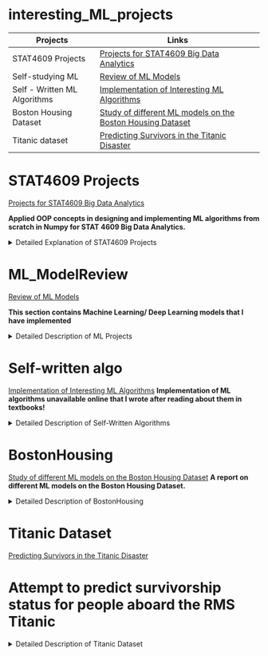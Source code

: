 # interesting_ML_projects
| Projects| Links |
| ------ | ------ |
| STAT4609 Projects |[Projects for STAT4609 Big Data Analytics](STAT4609_Projects) |
| Self-studying ML | [Review of ML Models](ML_ModelReview) |
| Self - Written ML Algorithms | [Implementation of Interesting ML Algorithms](self_written_algo) |
|Boston Housing Dataset|[Study of different ML models on the Boston Housing Dataset](BostonHousing)|
|Titanic dataset|[Predicting Survivors in the Titanic Disaster](titanic_dataset)|

# **STAT4609 Projects**
[Projects for STAT4609 Big Data Analytics](STAT4609_Projects)

**Applied OOP concepts in designing and implementing ML algorithms from scratch in Numpy for STAT 4609 Big Data Analytics.**

<details>
  <summary>Detailed Explanation of STAT4609 Projects</summary>

# 1. HW1
[STAT4609_Projects_HW1](STAT4609_Projects/hw1_v2.ipynb)

- Implementation of **linear regression** from scratch using **Numpy**
- Implementation of **ridge regression** and **cross validation** for hyperparameter tuning for regularization hyperparameter

# 2. HW2
[STAT4609_Projects_HW2](STAT4609_Projects/hw2_v5.ipynb)

- Implementation of **logistic regression** and **Naive Bayes classifier** from scratch in **Numpy**

# 3. HW3
[STAT4609_Projects_HW3](STAT4609_Projects/hw3_v5.ipynb)

- Implemented **decision tree** from scratch in Numpy and fitted on iris dataset
- Extended algorithm to run **random forest** on iris dataset

# 4. HW4 
[STAT4609_Projects_HW4_GibbsSampler](STAT4609_Projects/hw4_v7.ipynb)

[STAT4609_Projects_HW4_ExpectationMaximization](STAT4609_Projects/hw4_v5_final.ipynb)

- Implemented **K-Nearest Neighbours (KNN)** model on synthetic dataset from scratch
- 1. Implemented **Gaussian Mixture Model (GMM)** on dataset and fitted it using **Expectation Maximization (EM)** algorithm
- 2. Implemented **Gaussian Mixture Model** on dataset fitted it using **Gibbs Sampler**
- **This project was _extremely difficult_ as EM was prone to blowing up due to bad initialization.**
- The Gibbs Sampler also was unable to converge to a desirable solution and I realized that you needed to perform **"thinning"** on the sampled parameters as the sampled parameters are correlated since it is a special case of **MCMC**.
- I had to simulate much more samples and average the **i\*100 th samples**, where i=1,2,3.. to reduce the correlation between samples and improve my estimate of the parameters. 
- This made me realize that **Monte Carlo simulation** for option pricing is extremely  computationally expensive as its standard deviation reduces by a factor of 10 as you increase the number of iterations by a factor of 100! _(std estimator=std of samples/sqrt(n))_

# HW5 (Final Project)
[STAT4609_Projects_HW5_Belkor](STAT4609_Projects/final_project_v4.ipynb)

- Implemented **Belkor** on the **Movie Lens** dataset to generate recommendations for moviegoers (Belkor was the winning submission of a Neflix Movie Reccomendation Competition)  
- It is difficult to use traditional machine learning algorithms as the data for movie goers are **extremely sparse**. 
- Forget about using NNs as the counts of ratings have a **long right tail** - most movies have little ratings and there is insufficient data to fit a NN model.
- The dataset is also extremely huge, making it difficult to use computationally expensive models as recommendations must be generated ASAP, making neighbourhood-based collaborative filtering a good choice.
</details>

# **ML_ModelReview**
[Review of ML Models](ML_ModelReview)

**This section contains Machine Learning/ Deep Learning models that I have implemented**

<details>
  <summary>Detailed Description of ML Projects</summary>

# 1. Review of Linear Regression
[Review of Linear Regression and its extensions](ML_ModelReview/Linear_model_review.ipynb)

- Review of Linear Regression models and some of its extensions, for example ridge/LASSO/LAR and Forward/Backward Selection 

# 2. Trees vs NN 
[Working File - Comparison of Tree-based Models vs Neural Networks](ML_ModelReview/MLP_v2.ipynb)

**Study of different ML models on the MNIST dataset of handwritten digits**
Although this dataset is not interesting (studies have shown that we can virtually get a near 100% classification rate on MNIST - further info in [Wiki link](https://en.wikipedia.org/wiki/MNIST_database)), this project demonstrates that sometimes the elementary models (**Random Forest** or **Decision Trees**), perform similarly to more flexible models (**NN**) and require **less computational power**.

**CNN** performs better than **MLP** with half the layers and much less computational time, showing that the **CNN** stucture is a superior model to the vanilla **MLP**.

Although **Tree-based** methods show comparable performance, **NN** are still superior to them as we can feed data to **NN** in batches, avoiding memory constraints. As GPUs are used for training models nowadays, **NN** also benefit from parallel computing vs **Tree-based** methods, which are trained sequentially.  

</details>

# **Self-written algo**
[Implementation of Interesting ML Algorithms](self_written_algo)
**Implementation of ML algorithms unavailable online that I wrote after reading about them in textbooks!**

<details>
  <summary>Detailed Description of Self-Written Algorithms</summary>
  
# 1. Successive Orthogonalization
[Implementation of Interesting ML Algorithms](self_written_algo)

</details>

# **BostonHousing**
[Study of different ML models on the Boston Housing Dataset](BostonHousing)
**A report on different ML models on the Boston Housing Dataset.**

<details>
  <summary>Detailed Description of BostonHousing</summary>
  
# 1. Boston Housing
[R code](https://github.com/YHtan1/interesting_ML_projects/blob/main/BostonHousing/Boston_final.R)
[Report](https://github.com/YHtan1/interesting_ML_projects/blob/main/BostonHousing/Boston.pdf)
- This report reviews different commonly used machine learning models like GLM/LR, SVM, tree-based methods like GBM/ Random Forests, etc. 
- This report provides a detailed demonstration on how to fit them correctly on data to extract insight on the dataset reviewed. 
- We will help build intuition on the unique characteristics of each model and how it affects the learning of data. 
</details>


# **Titanic Dataset**
[Predicting Survivors in the Titanic Disaster](titanic_dataset)
# **Attempt to predict survivorship status for people aboard the RMS Titanic**
<details>
  <summary>Detailed Description of Titanic Dataset</summary>

# 1. titanic_graphs
[Graphs](titanic_dataset/titanic_graphs.ipynb)
- In this file, I perform an in-depth analysis of the data, starting with plotting out the correlation heatmap of the data.
- I also plot the survival rates for each category for categorical features to investigate the effect of each individual feature on survivability.
- I also split the continuous numeric features into bins to improve predictability (reduces the number of splits that can be made based on values in that column-avoids overfitting)

# 2. titanic_final
[Finalized Models](titanic_dataset/titanic_final.ipynb)
- Stores the finalized models for submission
- Decided to use the XGBoost Random Forest as my final submission model - earning me a 78.23% accuracy rate (top 20% percentile)
- Best submissions score around 80% - quite satisfied with my results
- Also tried vanilla XGBoost and stacking (XGBoost+SVC->Logistic Regression) - however score is similar to XGBoost RF

# 3. Lesson Learnt from this Kaggle Competition
- Learnt data cleansing skills using pandas/ scikit-learn 
- Decision Trees may get higher scores than RF on small datasets (suspect that bootstrap samples for RF may not capture observations from rare cases) 
but variance between CV scores can be larger than decision trees - unable to generalize well to unseen test set
- Feature engineering is extremely important-binning the continous variables + grouping certain rare categories together often helps wiht performance
- Maybe Bayesian methods to weight estimators for a category vs estimator based on whole dataset will help reduce overfitting? (Worth further investigation)


</details>
